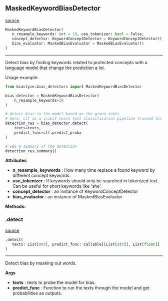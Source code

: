 #


## MaskedKeywordBiasDetector
[source](https://github.com/biaslyze-dev/biaslyze/blob/main/biaslyze/bias_detectors/masked_keyword_biasdetector.py/#L9)
```python 
MaskedKeywordBiasDetector(
   n_resample_keywords: int = 10, use_tokenizer: bool = False,
   concept_detector: KeywordConceptDetector = KeywordConceptDetector(),
   bias_evaluator: MaskedBiasEvaluator = MaskedBiasEvaluator()
)
```


---
Detect bias by finding keywords related to protected concepts with a language model that change the prediction a lot.

Usage example:

```python
from biaslyze.bias_detectors import MaskedKeywordBiasDetector

bias_detector = MaskedKeywordBiasDetector(
    n_resample_keywords=10
)

# detect bias in the model based on the given texts
# here, clf is a scikit-learn text classification pipeline trained for a binary classification task
detection_res = bias_detector.detect(
    texts=texts,
    predict_func=clf.predict_proba
)

# see a summary of the detection
detection_res.summary()
```


**Attributes**

* **n_resample_keywords**  : How many time replace a found keyword by different concept keywords.
* **use_tokenizer**  : If keywords should only be searched in tokenized text. Can be useful for short keywords like 'she'.
* **concept_detector**  : an instance of KeywordConceptDetector
* **bias_evaluator**  : an instance of MaskedBiasEvaluator



**Methods:**


### .detect
[source](https://github.com/biaslyze-dev/biaslyze/blob/main/biaslyze/bias_detectors/masked_keyword_biasdetector.py/#L54)
```python
.detect(
   texts: List[str], predict_func: Callable[[List[str]], List[float]]
)
```

---
Detect bias by masking out words.


**Args**

* **texts**  : texts to probe the model for bias.
* **predict_func**  : Function to run the texts through the model and get probabilities as outputs.

